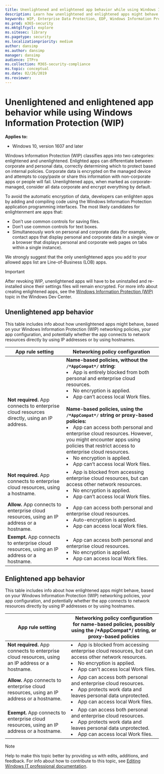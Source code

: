 ```yaml
---
title: Unenlightened and enlightened app behavior while using Windows Information Protection (WIP) (Windows 10)
description: Learn how unenlightened and enlightened apps might behave, based on Windows Information Protection (WIP) network policies, app configuration, and other criteria
keywords: WIP, Enterprise Data Protection, EDP, Windows Information Protection, unenlightened apps, enlightened apps
ms.prod: m365-security
ms.mktglfcycl: explore
ms.sitesec: library
ms.pagetype: security
ms.localizationpriority: medium
author: dansimp
ms.author: dansimp
manager: dansimp
audience: ITPro
ms.collection: M365-security-compliance
ms.topic: conceptual
ms.date: 02/26/2019
ms.reviewer: 
---
```


# Unenlightened and enlightened app behavior while using Windows Information Protection (WIP)
**Applies to:**

- Windows 10, version 1607 and later

Windows Information Protection (WIP) classifies apps into two categories: enlightened and unenlightened. Enlighted apps can differentiate between corporate and personal data, correctly determining which to protect based on internal policies. Corporate data is encrypted on the managed device and attempts to copy/paste or share this information with non-corporate apps or people will fail. Unenlightened apps, when marked as corporate-managed, consider all data corporate and encrypt everything by default.

To avoid the automatic encryption of data, developers can enlighten apps by adding and compiling code using the Windows Information Protection application programming interfaces. The most likely candidates for enlightenment are apps that:

- Don’t use common controls for saving files.
- Don’t use common controls for text boxes.
- Simultaneously work on personal and corporate data (for example, contact apps that display personal and corporate data in a single view or a browser that displays personal and corporate web pages on tabs within a single instance).

We strongly suggest that the only unenlightened apps you add to your allowed apps list are Line-of-Business (LOB) apps.

> [!IMPORTANT]
> After revoking WIP, unenlightened apps will have to be uninstalled and re-installed since their settings files will remain encrypted. For more info about creating enlightened apps, see the [Windows Information Protection (WIP)](/windows/uwp/enterprise/wip-hub) topic in the Windows Dev Center.

## Unenlightened app behavior
This table includes info about how unenlightened apps might behave, based on your Windows Information Protection (WIP) networking policies, your app configuration, and potentially whether the app connects to network resources directly by using IP addresses or by using hostnames.

|App rule setting|Networking policy configuration|
|--- |--- |
|**Not required.** App connects to enterprise cloud resources directly, using an IP address.| **Name-based policies, without the `/*AppCompat*/` string:**<li>App is entirely blocked from both personal and enterprise cloud resources.<li>No encryption is applied.<li>App can’t access local Work files.<br/><br/>**Name-based policies, using the `/*AppCompat*/` string or proxy-based policies:**<li>App can access both personal and enterprise cloud resources. However, you might encounter apps using policies that restrict access to enterprise cloud resources.<li>No encryption is applied.<li>App can’t access local Work files.|
|**Not required.** App connects to enterprise cloud resources, using a hostname.|<li>App is blocked from accessing enterprise cloud resources, but can access other network resources.<li>No encryption is applied.<li>App can’t access local Work files.|
|**Allow.** App connects to enterprise cloud resources, using an IP address or a hostname.|<li>App can access both personal and enterprise cloud resources.<li>Auto-encryption is applied.<li>App can access local Work files.|
|**Exempt.** App connects to enterprise cloud resources, using an IP address or a hostname.|<li>App can access both personal and enterprise cloud resources.<li>No encryption is applied.<li>App can access local Work files.|

## Enlightened app behavior
This table includes info about how enlightened apps might behave, based on your Windows Information Protection (WIP) networking policies, your app configuration, and potentially whether the app connects to network resources directly by using IP addresses or by using hostnames.

|App rule setting|Networking policy configuration for name-based policies, possibly using the /&#42;AppCompat&#42;/ string, or proxy-based policies|
|--- |--- |
|**Not required.** App connects to enterprise cloud resources, using an IP address or a hostname.|<li>App is blocked from accessing enterprise cloud resources, but can access other network resources.<li> No encryption is applied.<li> App can't access local Work files.|
|**Allow.** App connects to enterprise cloud resources, using an IP address or a hostname.|<li>App can access both personal and enterprise cloud resources.<li> App protects work data and leaves personal data unprotected.<li> App can access local Work files.|
|**Exempt.** App connects to enterprise cloud resources, using an IP address or a hostname.|<li>App can access both personal and enterprise cloud resources.<li> App protects work data and leaves personal data unprotected.<li> App can access local Work files.|

>[!NOTE]
>Help to make this topic better by providing us with edits, additions, and feedback. For info about how to contribute to this topic, see [Editing Windows IT professional documentation](https://github.com/Microsoft/windows-itpro-docs/blob/master/CONTRIBUTING.md).
